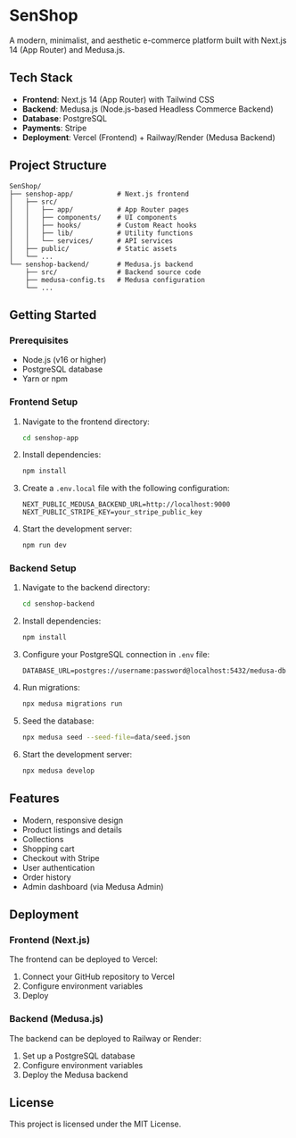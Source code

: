 # SenShop

A modern, minimalist, and aesthetic e-commerce platform built with Next.js 14 (App Router) and Medusa.js.

## Tech Stack

- **Frontend**: Next.js 14 (App Router) with Tailwind CSS
- **Backend**: Medusa.js (Node.js-based Headless Commerce Backend)
- **Database**: PostgreSQL
- **Payments**: Stripe
- **Deployment**: Vercel (Frontend) + Railway/Render (Medusa Backend)

## Project Structure

```
SenShop/
├── senshop-app/           # Next.js frontend
│   ├── src/
│   │   ├── app/           # App Router pages
│   │   ├── components/    # UI components
│   │   ├── hooks/         # Custom React hooks
│   │   ├── lib/           # Utility functions
│   │   └── services/      # API services
│   ├── public/            # Static assets
│   └── ...
└── senshop-backend/       # Medusa.js backend
    ├── src/               # Backend source code
    ├── medusa-config.ts   # Medusa configuration
    └── ...
```

## Getting Started

### Prerequisites

- Node.js (v16 or higher)
- PostgreSQL database
- Yarn or npm

### Frontend Setup

1. Navigate to the frontend directory:
   ```bash
   cd senshop-app
   ```

2. Install dependencies:
   ```bash
   npm install
   ```

3. Create a `.env.local` file with the following configuration:
   ```
   NEXT_PUBLIC_MEDUSA_BACKEND_URL=http://localhost:9000
   NEXT_PUBLIC_STRIPE_KEY=your_stripe_public_key
   ```

4. Start the development server:
   ```bash
   npm run dev
   ```

### Backend Setup

1. Navigate to the backend directory:
   ```bash
   cd senshop-backend
   ```

2. Install dependencies:
   ```bash
   npm install
   ```

3. Configure your PostgreSQL connection in `.env` file:
   ```
   DATABASE_URL=postgres://username:password@localhost:5432/medusa-db
   ```

4. Run migrations:
   ```bash
   npx medusa migrations run
   ```

5. Seed the database:
   ```bash
   npx medusa seed --seed-file=data/seed.json
   ```

6. Start the development server:
   ```bash
   npx medusa develop
   ```

## Features

- Modern, responsive design
- Product listings and details
- Collections
- Shopping cart
- Checkout with Stripe
- User authentication
- Order history
- Admin dashboard (via Medusa Admin)

## Deployment

### Frontend (Next.js)

The frontend can be deployed to Vercel:

1. Connect your GitHub repository to Vercel
2. Configure environment variables
3. Deploy

### Backend (Medusa.js)

The backend can be deployed to Railway or Render:

1. Set up a PostgreSQL database
2. Configure environment variables
3. Deploy the Medusa backend

## License

This project is licensed under the MIT License.
